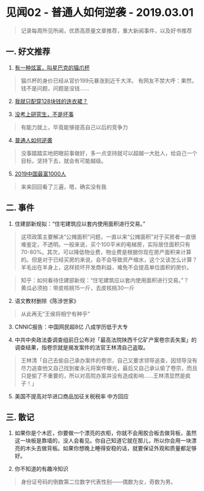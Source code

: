 # 见闻02 - 普通人如何逆袭 - 2019.03.01

> 记录每周所见所闻，优质高质量文章推荐，重大新闻事件，以及好书推荐

## 一. 好文推荐

1. [有一种炫富，叫星巴克的猫爪杯](https://view.inews.qq.com/k/20190228A0YPR000?openid=o04IBAAfZpuqUbJ6Ibtc4iiMYt5w)

> 猫爪杯的身价已经从官价199元暴涨到近千大洋。 有网友不禁大呼：果然，钱不是问题，问题是没钱……

2. [我就只配穿128块钱的连衣裙？](https://mp.weixin.qq.com/s?__biz=MTQzMjE1NjQwMQ==&mid=2655555288&idx=3&sn=b588e8279ff3660db5ebfcf9e876660f&lang=zh_CN)

3. [没考上研究生，不是坏事](https://mp.weixin.qq.com/s/gw5BNoXF6zloeiqUb0BYeg)

> 有能力就上，毕竟能够提高自己以后的竞争力

4. [普通人如何逆袭](https://mp.weixin.qq.com/s/dXg7LCoQNUTAiSrGengiNw)

> 没事踏踏实地把眼前事做好，多一点坚持就可以超越一大批人，给自己一个目标，坚持下去，就会有可能越级。

5. [2019中国最富1000人](http://finance.sina.com.cn/zt_d/2018zgzf1000/)

> 来来回回看了三遍，嗯，确实没有我

## 二. 事件

1. 住建部新规拟：“住宅建筑应以套内使用面积进行交易。”

> 这项政策主要解决“公摊面积”问题，一直以来“公摊面积”对于买房者一直很难鉴定，不透明。一般来说，买个100平米的电梯房，实际居住面积只有70-80%。其次，可以降低物业费，物业费是根据你现在房产面积来计算的。但是对于已经买房的来说，会不会导致资产缩水，这个又该怎么计算？羊毛出在羊身上，这样损坏开发商利益，难免不会提高单位面积的房价。

> 知乎：如何看待住建部新规：“住宅建筑应以套内使用面积进行交易。”？<br/>黄瓜必须拍：带皮核桃15一斤，去皮核桃30一斤

2. 语文教材删除《陈涉世家》

> 从此再无“王侯将相宁有种乎”

3. CNNIC报告：中国网民超8亿 八成学历低于大专

4. 中共中央政法委调查组前日公布对「最高法院陕西千亿矿产案卷宗丢失案」的调查结果，指卷宗就是揭发案件的法官王林清自己盗取。

> 王林清「自己去偷自己承办案件的卷宗，自己又要求领导追查，因领导没有尽力追查他又自己找到崔永元将案件曝光，最后又自己承认偷了卷宗，而且只是偷了不重要的，所以对高院办案并没有造成影响……王林清显然是疯子！」

5. 美国不提高对华进口商品加征关税税率 中方回应

## 三. 散记

1. 如果你是个木匠，你要做一个漂亮的衣柜，你就不会用胶合板去做背板，虽然这一块板是靠墙的，没人会看见。你自己知道它就在那儿，所以你会用一块漂亮的木头去做背板。如果你想晚上睡得安稳的话，就要保证外观和质量都足够好。

2. 你不知道的有趣冷知识

> 身份证号码的倒数第二位数字代表性别——偶数为女，奇数为男。